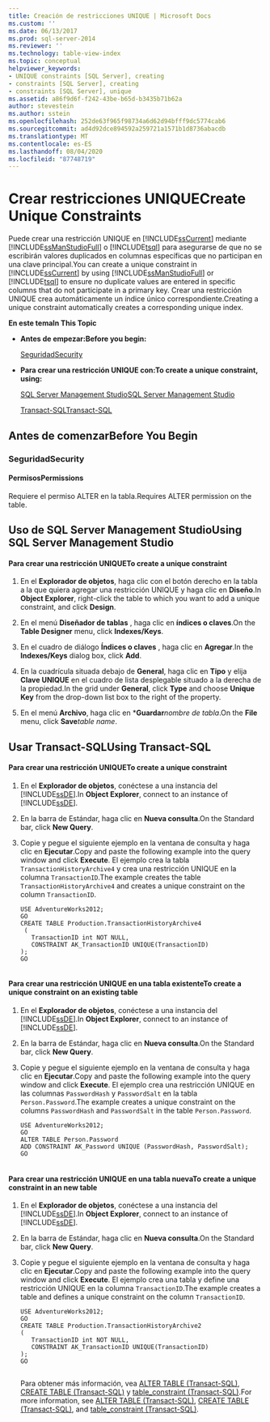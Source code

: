 ```yaml
---
title: Creación de restricciones UNIQUE | Microsoft Docs
ms.custom: ''
ms.date: 06/13/2017
ms.prod: sql-server-2014
ms.reviewer: ''
ms.technology: table-view-index
ms.topic: conceptual
helpviewer_keywords:
- UNIQUE constraints [SQL Server], creating
- constraints [SQL Server], creating
- constraints [SQL Server], unique
ms.assetid: a86f9d6f-f242-43be-b65d-b3435b71b62a
author: stevestein
ms.author: sstein
ms.openlocfilehash: 252de63f965f98734a6d62d94bfff9dc5774cab6
ms.sourcegitcommit: ad4d92dce894592a259721a1571b1d8736abacdb
ms.translationtype: MT
ms.contentlocale: es-ES
ms.lasthandoff: 08/04/2020
ms.locfileid: "87748719"
---
```

# <a name="create-unique-constraints"></a><span data-ttu-id="1297f-102">Crear restricciones UNIQUE</span><span class="sxs-lookup"><span data-stu-id="1297f-102">Create Unique Constraints</span></span>
  <span data-ttu-id="1297f-103">Puede crear una restricción UNIQUE en [!INCLUDE[ssCurrent](../../includes/sscurrent-md.md)] mediante [!INCLUDE[ssManStudioFull](../../includes/ssmanstudiofull-md.md)] o [!INCLUDE[tsql](../../includes/tsql-md.md)] para asegurarse de que no se escribirán valores duplicados en columnas específicas que no participan en una clave principal.</span><span class="sxs-lookup"><span data-stu-id="1297f-103">You can create a unique constraint in [!INCLUDE[ssCurrent](../../includes/sscurrent-md.md)] by using [!INCLUDE[ssManStudioFull](../../includes/ssmanstudiofull-md.md)] or [!INCLUDE[tsql](../../includes/tsql-md.md)] to ensure no duplicate values are entered in specific columns that do not participate in a primary key.</span></span> <span data-ttu-id="1297f-104">Crear una restricción UNIQUE crea automáticamente un índice único correspondiente.</span><span class="sxs-lookup"><span data-stu-id="1297f-104">Creating a unique constraint automatically creates a corresponding unique index.</span></span>  
  
 <span data-ttu-id="1297f-105">**En este tema**</span><span class="sxs-lookup"><span data-stu-id="1297f-105">**In This Topic**</span></span>  
  
-   <span data-ttu-id="1297f-106">**Antes de empezar:**</span><span class="sxs-lookup"><span data-stu-id="1297f-106">**Before you begin:**</span></span>  
  
     [<span data-ttu-id="1297f-107">Seguridad</span><span class="sxs-lookup"><span data-stu-id="1297f-107">Security</span></span>](#Security)  
  
-   <span data-ttu-id="1297f-108">**Para crear una restricción UNIQUE con:**</span><span class="sxs-lookup"><span data-stu-id="1297f-108">**To create a unique constraint, using:**</span></span>  
  
     [<span data-ttu-id="1297f-109">SQL Server Management Studio</span><span class="sxs-lookup"><span data-stu-id="1297f-109">SQL Server Management Studio</span></span>](#SSMSProcedure)  
  
     [<span data-ttu-id="1297f-110">Transact-SQL</span><span class="sxs-lookup"><span data-stu-id="1297f-110">Transact-SQL</span></span>](#TsqlProcedure)  
  
##  <a name="before-you-begin"></a><a name="BeforeYouBegin"></a> <span data-ttu-id="1297f-111">Antes de comenzar</span><span class="sxs-lookup"><span data-stu-id="1297f-111">Before You Begin</span></span>  
  
###  <a name="security"></a><a name="Security"></a> <span data-ttu-id="1297f-112">Seguridad</span><span class="sxs-lookup"><span data-stu-id="1297f-112">Security</span></span>  
  
####  <a name="permissions"></a><a name="Permissions"></a> <span data-ttu-id="1297f-113">Permisos</span><span class="sxs-lookup"><span data-stu-id="1297f-113">Permissions</span></span>  
 <span data-ttu-id="1297f-114">Requiere el permiso ALTER en la tabla.</span><span class="sxs-lookup"><span data-stu-id="1297f-114">Requires ALTER permission on the table.</span></span>  
  
##  <a name="using-sql-server-management-studio"></a><a name="SSMSProcedure"></a> <span data-ttu-id="1297f-115">Uso de SQL Server Management Studio</span><span class="sxs-lookup"><span data-stu-id="1297f-115">Using SQL Server Management Studio</span></span>  
  
#### <a name="to-create-a-unique-constraint"></a><span data-ttu-id="1297f-116">Para crear una restricción UNIQUE</span><span class="sxs-lookup"><span data-stu-id="1297f-116">To create a unique constraint</span></span>  
  
1.  <span data-ttu-id="1297f-117">En el **Explorador de objetos**, haga clic con el botón derecho en la tabla a la que quiera agregar una restricción UNIQUE y haga clic en **Diseño**.</span><span class="sxs-lookup"><span data-stu-id="1297f-117">In **Object Explorer**, right-click the table to which you want to add a unique constraint, and click **Design**.</span></span>  
  
2.  <span data-ttu-id="1297f-118">En el menú **Diseñador de tablas** , haga clic en **índices o claves**.</span><span class="sxs-lookup"><span data-stu-id="1297f-118">On the **Table Designer** menu, click **Indexes/Keys**.</span></span>  
  
3.  <span data-ttu-id="1297f-119">En el cuadro de diálogo **Índices o claves** , haga clic en **Agregar**.</span><span class="sxs-lookup"><span data-stu-id="1297f-119">In the **Indexes/Keys** dialog box, click **Add**.</span></span>  
  
4.  <span data-ttu-id="1297f-120">En la cuadrícula situada debajo de **General**, haga clic en **Tipo** y elija **Clave UNIQUE** en el cuadro de lista desplegable situado a la derecha de la propiedad.</span><span class="sxs-lookup"><span data-stu-id="1297f-120">In the grid under **General**, click **Type** and choose **Unique Key** from the drop-down list box to the right of the property.</span></span>  
  
5.  <span data-ttu-id="1297f-121">En el menú **Archivo**, haga clic en \***Guardar**_nombre de tabla_.</span><span class="sxs-lookup"><span data-stu-id="1297f-121">On the **File** menu, click **Save**_table name_.</span></span>  
  
##  <a name="using-transact-sql"></a><a name="TsqlProcedure"></a> <span data-ttu-id="1297f-122">Usar Transact-SQL</span><span class="sxs-lookup"><span data-stu-id="1297f-122">Using Transact-SQL</span></span>  
  
#### <a name="to-create-a-unique-constraint"></a><span data-ttu-id="1297f-123">Para crear una restricción UNIQUE</span><span class="sxs-lookup"><span data-stu-id="1297f-123">To create a unique constraint</span></span>  
  
1.  <span data-ttu-id="1297f-124">En el **Explorador de objetos**, conéctese a una instancia del [!INCLUDE[ssDE](../../includes/ssde-md.md)].</span><span class="sxs-lookup"><span data-stu-id="1297f-124">In **Object Explorer**, connect to an instance of [!INCLUDE[ssDE](../../includes/ssde-md.md)].</span></span>  
  
2.  <span data-ttu-id="1297f-125">En la barra de Estándar, haga clic en **Nueva consulta**.</span><span class="sxs-lookup"><span data-stu-id="1297f-125">On the Standard bar, click **New Query**.</span></span>  
  
3.  <span data-ttu-id="1297f-126">Copie y pegue el siguiente ejemplo en la ventana de consulta y haga clic en **Ejecutar**.</span><span class="sxs-lookup"><span data-stu-id="1297f-126">Copy and paste the following example into the query window and click **Execute**.</span></span> <span data-ttu-id="1297f-127">El ejemplo crea la tabla `TransactionHistoryArchive4` y crea una restricción UNIQUE en la columna `TransactionID`.</span><span class="sxs-lookup"><span data-stu-id="1297f-127">The example creates the table `TransactionHistoryArchive4` and creates a unique constraint on the column `TransactionID`.</span></span>  
  
    ```  
    USE AdventureWorks2012;  
    GO  
    CREATE TABLE Production.TransactionHistoryArchive4  
     (  
       TransactionID int NOT NULL,   
       CONSTRAINT AK_TransactionID UNIQUE(TransactionID)   
    );   
    GO  
  
    ```  
  
#### <a name="to-create-a-unique-constraint-on-an-existing-table"></a><span data-ttu-id="1297f-128">Para crear una restricción UNIQUE en una tabla existente</span><span class="sxs-lookup"><span data-stu-id="1297f-128">To create a unique constraint on an existing table</span></span>  
  
1.  <span data-ttu-id="1297f-129">En el **Explorador de objetos**, conéctese a una instancia del [!INCLUDE[ssDE](../../includes/ssde-md.md)].</span><span class="sxs-lookup"><span data-stu-id="1297f-129">In **Object Explorer**, connect to an instance of [!INCLUDE[ssDE](../../includes/ssde-md.md)].</span></span>  
  
2.  <span data-ttu-id="1297f-130">En la barra de Estándar, haga clic en **Nueva consulta**.</span><span class="sxs-lookup"><span data-stu-id="1297f-130">On the Standard bar, click **New Query**.</span></span>  
  
3.  <span data-ttu-id="1297f-131">Copie y pegue el siguiente ejemplo en la ventana de consulta y haga clic en **Ejecutar**.</span><span class="sxs-lookup"><span data-stu-id="1297f-131">Copy and paste the following example into the query window and click **Execute**.</span></span> <span data-ttu-id="1297f-132">El ejemplo crea una restricción UNIQUE en las columnas `PasswordHash` y `PasswordSalt` en la tabla `Person.Password`.</span><span class="sxs-lookup"><span data-stu-id="1297f-132">The example creates a unique constraint on the columns `PasswordHash` and `PasswordSalt` in the table `Person.Password`.</span></span>  
  
    ```  
    USE AdventureWorks2012;   
    GO  
    ALTER TABLE Person.Password   
    ADD CONSTRAINT AK_Password UNIQUE (PasswordHash, PasswordSalt);   
    GO  
  
    ```  
  
#### <a name="to-create-a-unique-constraint-in-an-new-table"></a><span data-ttu-id="1297f-133">Para crear una restricción UNIQUE en una tabla nueva</span><span class="sxs-lookup"><span data-stu-id="1297f-133">To create a unique constraint in an new table</span></span>  
  
1.  <span data-ttu-id="1297f-134">En el **Explorador de objetos**, conéctese a una instancia del [!INCLUDE[ssDE](../../includes/ssde-md.md)].</span><span class="sxs-lookup"><span data-stu-id="1297f-134">In **Object Explorer**, connect to an instance of [!INCLUDE[ssDE](../../includes/ssde-md.md)].</span></span>  
  
2.  <span data-ttu-id="1297f-135">En la barra de Estándar, haga clic en **Nueva consulta**.</span><span class="sxs-lookup"><span data-stu-id="1297f-135">On the Standard bar, click **New Query**.</span></span>  
  
3.  <span data-ttu-id="1297f-136">Copie y pegue el siguiente ejemplo en la ventana de consulta y haga clic en **Ejecutar**.</span><span class="sxs-lookup"><span data-stu-id="1297f-136">Copy and paste the following example into the query window and click **Execute**.</span></span> <span data-ttu-id="1297f-137">El ejemplo crea una tabla y define una restricción UNIQUE en la columna `TransactionID`.</span><span class="sxs-lookup"><span data-stu-id="1297f-137">The example creates a table and defines a unique constraint on the column `TransactionID`.</span></span>  
  
    ```  
    USE AdventureWorks2012;  
    GO  
    CREATE TABLE Production.TransactionHistoryArchive2  
    (  
       TransactionID int NOT NULL,  
       CONSTRAINT AK_TransactionID UNIQUE(TransactionID)  
    );  
    GO  
  
    ```  
  
     <span data-ttu-id="1297f-138">Para obtener más información, vea [ALTER TABLE &#40;Transact-SQL&#41;](/sql/t-sql/statements/alter-table-transact-sql), [CREATE TABLE &#40;Transact-SQL&#41;](/sql/t-sql/statements/create-table-transact-sql) y [table_constraint &#40;Transact-SQL&#41;](/sql/relational-databases/system-information-schema-views/table-constraints-transact-sql).</span><span class="sxs-lookup"><span data-stu-id="1297f-138">For more information, see [ALTER TABLE &#40;Transact-SQL&#41;](/sql/t-sql/statements/alter-table-transact-sql), [CREATE TABLE &#40;Transact-SQL&#41;](/sql/t-sql/statements/create-table-transact-sql), and [table_constraint &#40;Transact-SQL&#41;](/sql/relational-databases/system-information-schema-views/table-constraints-transact-sql).</span></span>  
  
###  <a name="TsqlExample"></a>  
